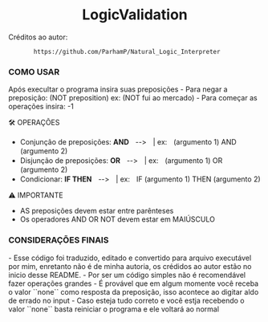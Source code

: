 <h1 align="center"> LogicValidation </h1>

Créditos ao autor:

           https://github.com/ParhamP/Natural_Logic_Interpreter

<h3> COMO USAR </h3>
Após execultar o programa insira suas preposições
- Para negar  a preposição: (NOT preposition)   ex: (NOT fui ao mercado)
- Para começar as operações insira: -1

🛠️ OPERAÇÕES
- Conjunção de preposições: **AND**ㅤ-->ㅤ| ex:ㅤ(argumento 1) AND (argumento 2)
- Disjunção de preposições: **OR**ㅤ-->ㅤ| ex:ㅤ(argumento 1) OR (argumento 2)
- Condicionar: **IF THEN**ㅤ-->ㅤ| ex:ㅤIF (argumento 1) THEN (argumento 2)

⚠️ IMPORTANTE
- AS preposições devem estar entre parênteses
- Os operadores AND OR NOT devem estar em MAIÚSCULO

<h3> CONSIDERAÇÕES FINAIS </h3>
-  Esse código foi traduzido, editado e convertido para arquivo executável por mim, enretanto não é de minha autoria, os crédidos ao autor estão no inicio desse README.
- Por ser um código simples não é recomendável fazer operações grandes
- É provável que em algum momente você receba o valor ``none`` como resposta da preposição, isso acontece ao digitar aldo de errado no input
- Caso esteja tudo correto e você estja recebendo o valor ``none`` basta reiniciar o programa e ele voltará ao normal
